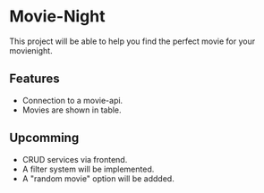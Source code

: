 # Movie-Night
This project will be able to help you find the perfect movie for your movienight.

## Features
- Connection to a movie-api.
- Movies are shown in table.

## Upcomming
- CRUD services via frontend.
- A filter system will be implemented.
- A "random movie" option will be addded.

